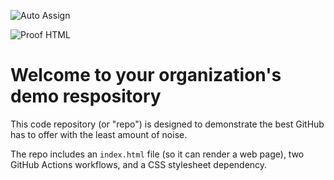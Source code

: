 ![Auto Assign](https://github.com/Ocktacat-io/demo-repository/actions/workflows/auto-assign.yml/badge.svg)

![Proof HTML](https://github.com/Ocktacat-io/demo-repository/actions/workflows/proof-html.yml/badge.svg)

# Welcome to your organization's demo respository
This code repository (or "repo") is designed to demonstrate the best GitHub has to offer with the least amount of noise.

The repo includes an `index.html` file (so it can render a web page), two GitHub Actions workflows, and a CSS stylesheet dependency.
